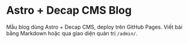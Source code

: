 # Astro + Decap CMS Blog

Mẫu blog dùng Astro + Decap CMS, deploy trên GitHub Pages. Viết bài bằng Markdown hoặc qua giao diện quản trị `/admin/`.